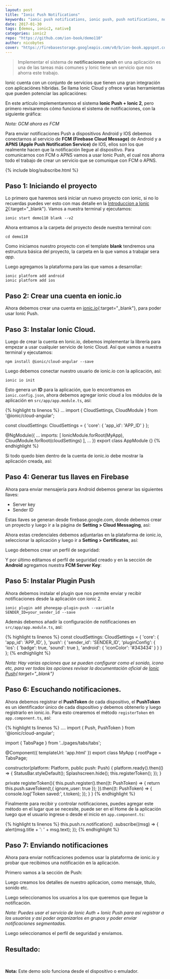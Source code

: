 ```yaml
---
layout: post
title: "Ionic Push Notifications"
keywords: "ionic push notifications, ionic push, push notifications, notifications, notifications en ionic 2"
date: 2017-01-30
tags: [demos, ionic2, native]
categories: ionic2
repo: "https://github.com/ion-book/demo110"
author: nicobytes
cover: "https://firebasestorage.googleapis.com/v0/b/ion-book.appspot.com/o/posts%2FPUSH%20(1).jpg?alt=media"
---
```


> Implementar el sistema de **notificaciones push** en una aplicación es una de las tareas más comunes y Ionic tiene un servicio que nos ahorra este trabajo.
<!--summary-->

<amp-img width="1024" height="512" layout="responsive" src="https://firebasestorage.googleapis.com/v0/b/ion-book.appspot.com/o/posts%2FPUSH%20(1).jpg?alt=media" alt="Ionic Push Notifications"></amp-img>

Ionic cuenta con un conjunto de servicios que tienen una gran integración con aplicaciónes hibridas. Se llama Ionic Cloud y ofrece varias herramientas que pueden potenciar las aplicaciónes:

<div class="row">
  <div class="col col-100 col-md-50 offset-md-25 col-lg-50 offset-lg-25">
    <amp-img width="624" height="519" layout="responsive" src="https://firebasestorage.googleapis.com/v0/b/ion-book.appspot.com/o/posts%2Fionic-cloud.png?alt=media" alt="Validaciones en Formularios"></amp-img>
  </div>
</div>

En este artículo implementaremos el sistema **Ionic Push + Ionic 2**, pero primero revisaremos cómo funciona el sistema de notificaciones, con la siguiente gráfica:

<amp-img width="1600" height="595" layout="responsive" src="https://firebasestorage.googleapis.com/v0/b/ion-book.appspot.com/o/posts%2Fsend-push-diagram.png?alt=media" alt="Validaciones en Formularios"></amp-img>

*Nota: GCM ahora es FCM*

Para enviar notificaciones Push a dispositivos Android y IOS debemos conectarnos al servicio de **FCM (Firebase Cloud Message)** de Android y a **APNS (Apple Push Notification Service)** de IOS, ellos son los que realmente hacen que la notificación llegue al dispositivo. Para comunicarnos con FCM o APNS vamos a usar Ionic Push, el cual nos ahorra todo el trabajo de crear un servicio que se comunique con FCM o APNS.

{% include blog/subscribe.html %}

## Paso 1: Iniciando el proyecto

Lo primero que haremos será iniciar un nuevo proyecto con ionic, si no lo recuerdas puedes ver esto con mas detalle en la [Introduccion a Ionic 2]({{site.urlblog}}/ionic2/ionic2){:target="_blank"}.
Vamos a nuestra terminal y ejecutamos:

```
ionic start demo110 blank --v2
```

Ahora entramos a la carpeta del proyecto desde nuestra terminal con:

```
cd demo110
```

Como iniciamos nuestro proyecto con el template **blank** tendremos una estructura básica del proyecto, la carpeta en la que vamos a trabajar sera *app*.

<div class="row">
  <div class="col col-100 col-md-50 col-lg-50">
    <amp-img width="500" height="493" layout="responsive" src="https://firebasestorage.googleapis.com/v0/b/ion-book.appspot.com/o/demos%2Fdemo102%2FScreenshot%20from%202016-11-06%2012-46-16.png?alt=media"></amp-img>
  </div>
</div>

Luego agregamos la plataforma para las que vamos a desarrollar:

```
ionic platform add android
ionic platform add ios
```

## Paso 2: Crear una cuenta en ionic.io

Ahora debemos crear una cuenta en [ionic.io](https://apps.ionic.io/login){:target="_blank"}, para poder usar Ionic Push.

<amp-img width="1366" height="678" layout="responsive" src="https://firebasestorage.googleapis.com/v0/b/ion-book.appspot.com/o/posts%2Fscreencapture-apps-ionic-io-login-1485815140293.png?alt=media"></amp-img>

## Paso 3: Instalar Ionic Cloud.

Luego de crear la cuenta en Ionic.io, debemos implementar la librería para empezar a usar cualquier servicio de Ionic Cloud. Así que vamos a nuestra terminal y ejecutamos: 

```
npm install @ionic/cloud-angular --save
```

Luego debemos conectar nuestro usuario de ionic.io con la aplicación, así:

```
ionic io init
```

Esto genera un **ID** para la aplicación, que lo encontramos en `ionic.config.json`, ahora debemos agregar ionic cloud a los módulos de la aplicación en `src/app/app.module.ts`, así:

{% highlight ts linenos %}
...
import { CloudSettings, CloudModule } from '@ionic/cloud-angular';

const cloudSettings: CloudSettings = {
  'core': {
    'app_id': 'APP_ID'
  }
};

@NgModule({
  ...
  imports: [
    IonicModule.forRoot(MyApp),
    CloudModule.forRoot(cloudSettings)
  ],
  ...
})
export class AppModule {}
{% endhighlight %}

Si todo quedo bien dentro de la cuenta de ionic.io debe mostrar la aplicación creada, así:

<amp-img width="1366" height="678" layout="responsive" src="https://firebasestorage.googleapis.com/v0/b/ion-book.appspot.com/o/posts%2Fscreencapture-apps-ionic-io-apps-1485815827609.png?alt=media"></amp-img>

## Paso 4: Generar tus llaves en Firebase

Ahora para enviar mensajería para Android debemos generar las siguientes llaves:

- Server key
- Sender ID

Estas llaves se generan desde firebase.google.com, donde debemos crear un proyecto y luego ir a la página de **Setting > Cloud Messaging**, así:

<amp-img width="1366" height="678" layout="responsive" src="https://firebasestorage.googleapis.com/v0/b/ion-book.appspot.com/o/posts%2Fscreencapture-console-firebase-google-project-ion-demo-156701-settings-cloudmessaging-1485816187925.png?alt=media"></amp-img>

Ahora estas credenciales debemos adjuntarlas en la plataforma de ionic.io, seleccionar la aplicación y luego ir a **Setting > Certificates**, así:

<amp-img width="1366" height="678" layout="responsive" src="https://firebasestorage.googleapis.com/v0/b/ion-book.appspot.com/o/posts%2Fscreencapture-apps-ionic-io-app-20c91c51-config-credentials-1485816799367.png?alt=media"></amp-img>

Luego debemos crear un perfil de seguridad:

<amp-img width="1366" height="678" layout="responsive" src="https://firebasestorage.googleapis.com/v0/b/ion-book.appspot.com/o/posts%2Fscreencapture-apps-ionic-io-app-20c91c51-config-credentials-1485816826581.png?alt=media"></amp-img>

Y por último editamos el perfil de seguridad creado y en la sección de **Android** agregamos nuestra **FCM Server Key**:

<amp-img width="1366" height="678" layout="responsive" src="https://firebasestorage.googleapis.com/v0/b/ion-book.appspot.com/o/posts%2Fscreencapture-apps-ionic-io-app-20c91c51-config-credentials-1485817079784.png?alt=media"></amp-img>

## Paso 5: Instalar Plugin Push

Ahora debemos instalar el plugin que nos permite enviar y recibir notificaciones desde la aplicación con ionic 2.

```
ionic plugin add phonegap-plugin-push --variable SENDER_ID=your_sender_id --save
```

Además debemos añadir la configuración de notificaciones en `src/app/app.module.ts`, así:

{% highlight ts linenos %}
const cloudSettings: CloudSettings = {
  'core': {
    'app_id': 'APP_ID',
  },
  'push': {
    'sender_id': 'SENDER_ID',
    'pluginConfig': {
      'ios': {
        'badge': true,
        'sound': true
      },
      'android': {
        'iconColor': '#343434'
      }
    }
  }
};
{% endhighlight %}

*Nota: Hay varias opciones que se pueden configurar como el sonido, icono etc, para ver todas las opciones revisar la documentación oficial de [Ionic Push](http://docs.ionic.io/services/push/){:target="_blank"}*

## Paso 6: Escuchando notificaciones.

Ahora debemos registrar el **PushToken** de cada dispositivo, el **PushToken** es un identificador único de cada dispositivo y debemos obtenerlo y luego registrarlo en ionic.io. Para esto crearemos el método `registerToken` en `app.component.ts`, así:

{% highlight ts linenos %}
....
import {
  Push,
  PushToken
} from '@ionic/cloud-angular';

import { TabsPage } from '../pages/tabs/tabs';

@Component({
  templateUrl: 'app.html'
})
export class MyApp {
  rootPage = TabsPage;

  constructor(platform: Platform, public push: Push) {
    platform.ready().then(() => {
      StatusBar.styleDefault();
      Splashscreen.hide();
      this.registerToken();
    });
  }

  private registerToken(){
    this.push.register().then((t: PushToken) => {
      return this.push.saveToken(t,{
        ignore_user: true
      });
    }).then((t: PushToken) => {
       console.log('Token saved:', t.token);
    });
  }
}
{% endhighlight %}

Finalmente para recibir y controlar notificaciones, puedes agregar este método en el lugar que se necesite, puede ser en el Home de la aplicación luego que el usuario ingrese o desde el inicio en `app.component.ts`:

{% highlight ts linenos %}
this.push.rx.notification()
.subscribe((msg) => {
  alert(msg.title + ': ' + msg.text);
});
{% endhighlight %}

## Paso 7: Enviando notificaciones

Ahora para enviar notificaciones podemos usar la plataforma de ionic.io y probar que recibimos una notificación en la aplicación.

Primero vamos a la sección de Push:

<amp-img width="1366" height="678" layout="responsive" src="https://firebasestorage.googleapis.com/v0/b/ion-book.appspot.com/o/posts%2Fscreencapture-apps-ionic-io-app-20c91c51-push-overview-1485818942702%20(1).png?alt=media"></amp-img>

Luego creamos los detalles de nuestro aplicacion, como mensaje, título, sonido etc.

<amp-img width="1366" height="678" layout="responsive" src="https://firebasestorage.googleapis.com/v0/b/ion-book.appspot.com/o/posts%2Fscreencapture-apps-ionic-io-app-20c91c51-push-create-1485818960028%20(1).png?alt=media"></amp-img>

Luego seleccionamos los usuarios a los que queremos que llegue la notificación.

<amp-img width="1366" height="678" layout="responsive" src="https://firebasestorage.googleapis.com/v0/b/ion-book.appspot.com/o/posts%2Fscreencapture-apps-ionic-io-app-20c91c51-push-segment-4c307b8b-8f62-4bd0-93f2-0bcfefa62340-1485818996727%20(1).png?alt=media"></amp-img>

*Nota: Puedes usar el servicio de Ionic Auth + Ionic Push para así registrar a los usuarios y así poder organizarlos en grupos y poder enviar notificaciones segmentadas.*

Luego seleccionamos el perfil de seguridad y enviamos.

<amp-img width="1366" height="678" layout="responsive" src="https://firebasestorage.googleapis.com/v0/b/ion-book.appspot.com/o/posts%2Fscreencapture-apps-ionic-io-app-20c91c51-push-send-4c307b8b-8f62-4bd0-93f2-0bcfefa62340-1485819024807.png?alt=media"></amp-img>

## Resultado:

<div class="row">
  <div class="col col-100 col-md-33 col-lg-33">
    <amp-img width="720" height="1280" layout="responsive" src="https://firebasestorage.googleapis.com/v0/b/ion-book.appspot.com/o/posts%2FScreenshot_20170130-185440.png?alt=media"></amp-img>
  </div>
  <div class="col col-100 col-md-33 col-lg-33">
    <amp-img width="720" height="1280" layout="responsive" src="https://firebasestorage.googleapis.com/v0/b/ion-book.appspot.com/o/posts%2FScreenshot_20170130-185448.png?alt=media"></amp-img>
  </div>
  <div class="col col-100 col-md-33 col-lg-33">
    <amp-img width="720" height="1280" layout="responsive" src="https://firebasestorage.googleapis.com/v0/b/ion-book.appspot.com/o/posts%2FScreenshot_20170130-185458.png?alt=media"></amp-img>
  </div>
</div>
<br>

**Nota:** Este demo solo funciona desde el dispositivo o emulador.